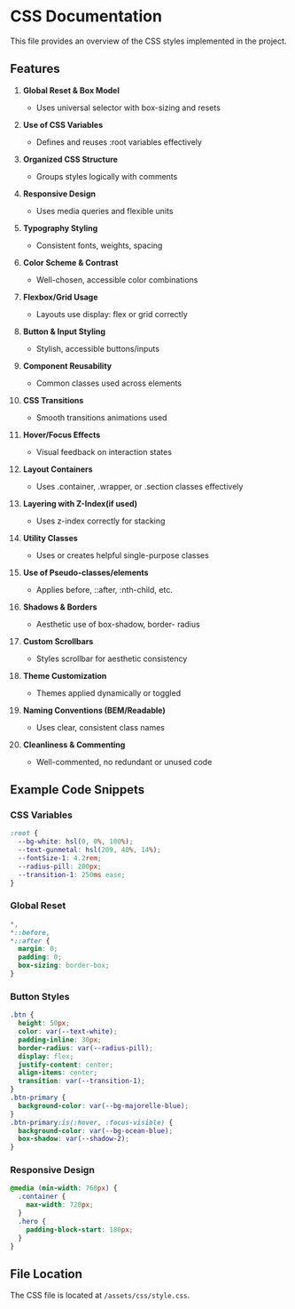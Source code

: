 # CSS Documentation

This file provides an overview of the CSS styles implemented in the project.

## Features

1. **Global Reset & Box Model**
   - Uses universal selector with box-sizing 
     and resets 

2. **Use of CSS Variables**
   - Defines and reuses :root variables 
     effectively

3. **Organized CSS Structure**
   - Groups styles logically with comments

4. **Responsive Design**
   - Uses media queries and flexible units 

5. **Typography Styling**
   - Consistent fonts, weights, spacing

6. **Color Scheme & Contrast**
   - Well-chosen, accessible color combinations

7. **Flexbox/Grid Usage**
   - Layouts use display: flex or grid 
     correctly

8. **Button & Input Styling**
   - Stylish, accessible buttons/inputs

9. **Component Reusability**
   - Common classes used across elements

10. **CSS Transitions**
    - Smooth transitions animations used

11. **Hover/Focus Effects**
    - Visual feedback on interaction states

12. **Layout Containers**
    - Uses .container, .wrapper, or .section classes effectively

13. **Layering with Z-Index(if used)**
    - Uses z-index correctly for stacking

14. **Utility Classes**
    - Uses or creates helpful single-purpose 
      classes 

15. **Use of Pseudo-classes/elements**
    - Applies before, ::after, :nth-child, etc. 

16. **Shadows & Borders**
    - Aesthetic use of box-shadow, border- 
      radius

17. **Custom Scrollbars**
    - Styles scrollbar for aesthetic consistency

18. **Theme Customization**
    - Themes applied dynamically or toggled

19. **Naming Conventions (BEM/Readable)**
    - Uses clear, consistent class names

20. **Cleanliness & Commenting**
    - Well-commented, no redundant or unused code

## Example Code Snippets

### CSS Variables
```css
:root {
  --bg-white: hsl(0, 0%, 100%);
  --text-gunmetal: hsl(209, 40%, 14%);
  --fontSize-1: 4.2rem;
  --radius-pill: 200px;
  --transition-1: 250ms ease;
}
```

### Global Reset
```css
*,
*::before,
*::after {
  margin: 0;
  padding: 0;
  box-sizing: border-box;
}
```

### Button Styles
```css
.btn {
  height: 50px;
  color: var(--text-white);
  padding-inline: 30px;
  border-radius: var(--radius-pill);
  display: flex;
  justify-content: center;
  align-items: center;
  transition: var(--transition-1);
}
.btn-primary {
  background-color: var(--bg-majorelle-blue);
}
.btn-primary:is(:hover, :focus-visible) {
  background-color: var(--bg-ocean-blue);
  box-shadow: var(--shadow-2);
}
```

### Responsive Design
```css
@media (min-width: 768px) {
  .container {
    max-width: 720px;
  }
  .hero {
    padding-block-start: 180px;
  }
}
```

## File Location

The CSS file is located at `/assets/css/style.css`.
